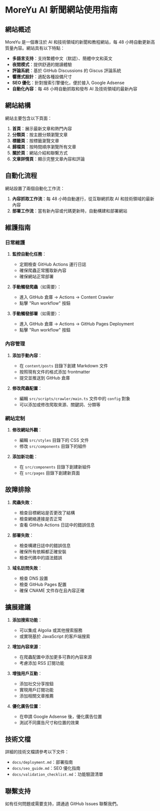 # MoreYu AI 新聞網站使用指南

## 網站概述

MoreYu 是一個專注於 AI 和技術領域的新聞和教程網站，每 48 小時自動更新高質量內容。網站具有以下特點：

- **多語言支持**：支持繁體中文（默認）、簡體中文和英文
- **夜間模式**：提供舒適的閱讀體驗
- **評論系統**：基於 GitHub Discussions 的 Giscus 評論系統
- **響應式設計**：適配各種設備尺寸
- **SEO 優化**：針對搜索引擎優化，便於接入 Google Adsense
- **自動化內容**：每 48 小時自動抓取和發布 AI 及技術領域的最新內容

## 網站結構

網站主要包含以下頁面：

1. **首頁**：展示最新文章和熱門內容
2. **分類頁**：按主題分類瀏覽文章
3. **標籤頁**：按標籤瀏覽文章
4. **歸檔頁**：按時間順序瀏覽所有文章
5. **關於頁**：網站介紹和聯繫方式
6. **文章詳情頁**：顯示完整文章內容和評論

## 自動化流程

網站設置了兩個自動化工作流：

1. **內容抓取工作流**：每 48 小時自動運行，從互聯網抓取 AI 和技術領域的最新內容
2. **部署工作流**：當有新內容或代碼更新時，自動構建和部署網站

## 維護指南

### 日常維護

1. **監控自動化任務**：
   - 定期檢查 GitHub Actions 運行日誌
   - 確保爬蟲正常獲取新內容
   - 確保網站正常部署

2. **手動觸發爬蟲**（如需要）：
   - 進入 GitHub 倉庫 -> Actions -> Content Crawler
   - 點擊 "Run workflow" 按鈕

3. **手動觸發部署**（如需要）：
   - 進入 GitHub 倉庫 -> Actions -> GitHub Pages Deployment
   - 點擊 "Run workflow" 按鈕

### 內容管理

1. **添加手動內容**：
   - 在 `content/posts` 目錄下創建 Markdown 文件
   - 按照現有文件的格式添加 frontmatter
   - 提交並推送到 GitHub 倉庫

2. **修改爬蟲配置**：
   - 編輯 `src/scripts/crawler/main.ts` 文件中的 `config` 對象
   - 可以添加或修改爬取來源、關鍵詞、分類等

### 網站定制

1. **修改網站外觀**：
   - 編輯 `src/styles` 目錄下的 CSS 文件
   - 修改 `src/components` 目錄下的組件

2. **添加新功能**：
   - 在 `src/components` 目錄下創建新組件
   - 在 `src/pages` 目錄下創建新頁面

## 故障排除

1. **爬蟲失敗**：
   - 檢查目標網站是否更改了結構
   - 檢查網絡連接是否正常
   - 查看 GitHub Actions 日誌中的錯誤信息

2. **部署失敗**：
   - 檢查構建日誌中的錯誤信息
   - 確保所有依賴都正確安裝
   - 檢查代碼中的語法錯誤

3. **域名訪問失敗**：
   - 檢查 DNS 設置
   - 檢查 GitHub Pages 配置
   - 確保 CNAME 文件存在且內容正確

## 擴展建議

1. **添加搜索功能**：
   - 可以集成 Algolia 或其他搜索服務
   - 或實現基於 JavaScript 的客戶端搜索

2. **增加內容來源**：
   - 在爬蟲配置中添加更多可靠的內容來源
   - 考慮添加 RSS 訂閱功能

3. **增強用戶互動**：
   - 添加社交分享按鈕
   - 實現用戶訂閱功能
   - 添加相關文章推薦

4. **優化廣告位置**：
   - 在申請 Google Adsense 後，優化廣告位置
   - 測試不同廣告尺寸和位置的效果

## 技術文檔

詳細的技術文檔請參考以下文件：

- `docs/deployment.md`：部署指南
- `docs/seo_guide.md`：SEO 優化指南
- `docs/validation_checklist.md`：功能驗證清單

## 聯繫支持

如有任何問題或需要支持，請通過 GitHub Issues 聯繫我們。
